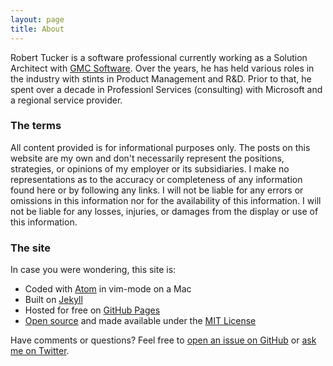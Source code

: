 ```yaml
---
layout: page
title: About
---
```


Robert Tucker is a software professional currently working as a Solution Architect with [GMC Software](http://gmc.net). Over the years, he has held various roles in the industry with stints in Product Management and R&D. Prior to that, he spent over a decade in Professionl Services (consulting) with Microsoft and a regional service provider.

### The terms

All content provided is for informational purposes only. The posts on this website are my own and don't necessarily represent the positions, strategies, or opinions of my employer or its subsidiaries. I make no representations as to the accuracy or completeness of any information found here or by following any links. I will not be liable for any errors or omissions in this information nor for the availability of this information. I will not be liable for any losses, injuries, or damages from the display or use of this information.

### The site

In case you were wondering, this site is:

- Coded with [Atom](http://atom.io) in vim-mode on a Mac
- Built on [Jekyll](http://jekyllrb.com)
- Hosted for free on [GitHub Pages](https://pages.github.com)
- [Open source](https://github.com/robertwtucker/robertwtucker.github.io) and made available under the [MIT License](https://github.com/robertwtucker/robertwtucker.github.io/blob/master/LICENSE.md)

Have comments or questions? Feel free to [open an issue on GitHub](https://github.com/robertwtucker/ama/issues/new) or [ask me on Twitter](https://twitter.com/robertwtucker).
